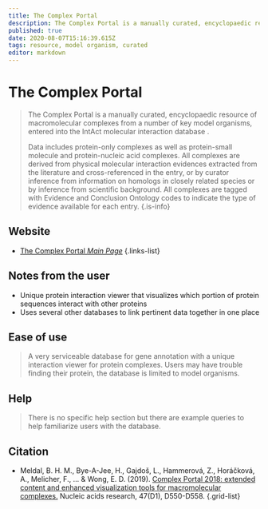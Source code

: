 ```yaml
---
title: The Complex Portal
description: The Complex Portal is a manually curated, encyclopaedic resource of macromolecular complexes from a number of key model organisms.
published: true
date: 2020-08-07T15:16:39.615Z
tags: resource, model organism, curated
editor: markdown
---
```


# The Complex Portal

> The Complex Portal is a manually curated, encyclopaedic resource of macromolecular complexes from a number of key model organisms, entered into the IntAct molecular interaction database . 
>
> Data includes protein-only complexes as well as protein-small molecule and protein-nucleic acid complexes. All complexes are derived from physical molecular interaction evidences extracted from the literature and cross-referenced in the entry, or by curator inference from information on homologs in closely related species or by inference from scientific background. All complexes are tagged with Evidence and Conclusion Ontology codes  to indicate the type of evidence available for each entry.
{.is-info}

 

## Website 

- [The Complex Portal *Main Page*](https://www.ebi.ac.uk/complexportal/home)
 {.links-list}


## Notes from the user
 - Unique protein interaction viewer that visualizes which portion of protein sequences interact with other proteins
 - Uses several other databases to link pertinent data together in one place

## Ease of use
> A very serviceable database for gene annotation with a unique interaction viewer for protein complexes. Users may have trouble finding their protein, the database is limited to model organisms.

## Help
> There is no specific help section but there are example queries to help familiarize users with the database.

## Citation

- Meldal, B. H. M., Bye-A-Jee, H., Gajdoš, L., Hammerová, Z., Horáčková, A., Melicher, F., ... & Wong, E. D. (2019). [Complex Portal 2018: extended content and enhanced visualization tools for macromolecular complexes.](https://academic.oup.com/nar/article/47/D1/D550/5144138) Nucleic acids research, 47(D1), D550-D558.
{.grid-list}